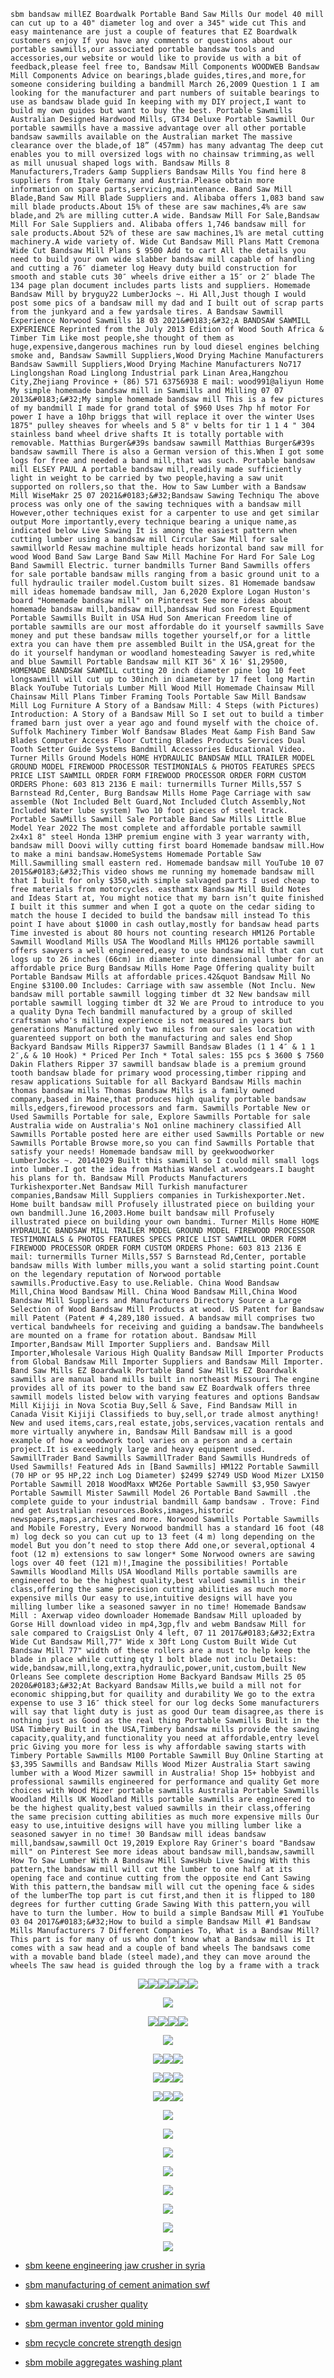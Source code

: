 
```
sbm bandsaw millEZ Boardwalk Portable Band Saw Mills Our model 40 mill can cut up to a 40" diameter log and over a 345" wide cut This and easy maintenance are just a couple of features that EZ Boardwalk customers enjoy If you have any comments or questions about our portable sawmills,our associated portable bandsaw tools and accessories,our website or would like to provide us with a bit of feedback,please feel free to, Bandsaw Mill Components WOODWEB Bandsaw Mill Components Advice on bearings,blade guides,tires,and more,for someone considering building a bandmill March 26,2009 Question 1 I am looking for the manufacturer and part numbers of suitable bearings to use as bandsaw blade guid In keeping with my DIY project,I want to build my own guides but want to buy the best. Portable Sawmills Australian Designed Hardwood Mills, GT34 Deluxe Portable Sawmill Our portable sawmills have a massive advantage over all other portable bandsaw sawmills available on the Australian market The massive clearance over the blade,of 18” (457mm) has many advantag The deep cut enables you to mill oversized logs with no chainsaw trimming,as well as mill unusual shaped logs with. Bandsaw Mills 8 Manufacturers,Traders &amp Suppliers Bandsaw Mills You find here 8 suppliers from Italy Germany and Austria.Please obtain more information on spare parts,servicing,maintenance. Band Saw Mill Blade,Band Saw Mill Blade Suppliers and. Alibaba offers 1,083 band saw mill blade products.About 15% of these are saw machines,4% are saw blade,and 2% are milling cutter.A wide. Bandsaw Mill For Sale,Bandsaw Mill For Sale Suppliers and. Alibaba offers 1,746 bandsaw mill for sale products.About 52% of these are saw machines,1% are metal cutting machinery.A wide variety of. Wide Cut Bandsaw Mill Plans Matt Cremona Wide Cut Bandsaw Mill Plans $ 9500 Add to cart All the details you need to build your own wide slabber bandsaw mill capable of handling and cutting a 76″ diameter log Heavy duty build construction for smooth and stable cuts 30″ wheels drive either a 15″ or 2″ blade The 134 page plan document includes parts lists and suppliers. Homemade Bandsaw Mill by bryguy22 LumberJocks ~. Hi All,Just though I would post some pics of a bandsaw mill my dad and I built out of scrap parts from the junkyard and a few yardsale tires. A Bandsaw Sawmill Experience Norwood Sawmills 18 03 2021&#0183;&#32;A BANDSAW SAWMILL EXPERIENCE Reprinted from the July 2013 Edition of Wood South Africa & Timber Tim Like most people,she thought of them as huge,expensive,dangerous machines run by loud diesel engines belching smoke and, Bandsaw Sawmill Suppliers,Wood Drying Machine Manufacturers Bandsaw Sawmill Suppliers,Wood Drying Machine Manufacturers No717 Linglongshan Road Linglong Industrial park Linan Area,Hangzhou City,Zhejiang Province + (86) 571 63756938 E mail: wood991@aliyun Home My simple homemade bandsaw mill in Sawmills and Milling 07 07 2013&#0183;&#32;My simple homemade bandsaw mill This is a few pictures of my bandmill I made for grand total of $960 Uses 7hp hf motor For power I have a 10hp briggs that will replace it over the winter Uses 1875" pulley sheaves for wheels and 5 8" v belts for tir 1 1 4 " 304 stainless band wheel drive shafts It is totally portable with removable. Matthias Burger&#39s bandsaw sawmill Matthias Burger&#39s bandsaw sawmill There is also a German version of this.When I got some logs for free and needed a band mill,that was such. Portable bandsaw mill ELSEY PAUL A portable bandsaw mill,readily made sufficiently light in weight to be carried by two people,having a saw unit supported on rollers,so that the. How to Saw Lumber with a Bandsaw Mill WiseMakr 25 07 2021&#0183;&#32;Bandsaw Sawing Techniqu The above process was only one of the sawing techniques with a bandsaw mill However,other techniques exist for a carpenter to use and get similar output More importantly,every technique bearing a unique name,as indicated below Live Sawing It is among the easiest pattern when cutting lumber using a bandsaw mill Circular Saw Mill for sale sawmillworld Resaw machine multiple heads horizontal band saw mill for wood Wood Band Saw Large Band Saw Mill Machine For Hard For Sale Log Band Sawmill Electric. turner bandmills Turner Band Sawmills offers for sale portable bandsaw mills ranging from a basic ground unit to a full hydraulic trailer model.Custom built sizes. 81 Homemade bandsaw mill ideas homemade bandsaw mill, Jan 6,2020 Explore Logan Huston's board "Homemade bandsaw mill" on Pinterest See more ideas about homemade bandsaw mill,bandsaw mill,bandsaw Hud son Forest Equipment Portable Sawmills Built in USA Hud Son American Freedom line of portable sawmills are our most affordable do it yourself sawmills Save money and put these bandsaw mills together yourself,or for a little extra you can have them pre assembled Built in the USA,great for the do it yourself handyman or woodland homesteading Sawyer is red,white and blue Sawmill Portable Bandsaw mill KIT 36" X 16' $1,29500, HOMEMADE BANDSAW SAWMILL cutting 20 inch diameter pine log 10 feet longsawmill will cut up to 30inch in diameter by 17 feet long Martin Black YouTube Tutorials Lumber Mill Wood Mill Homemade Chainsaw Mill Chainsaw Mill Plans Timber Framing Tools Portable Saw Mill Bandsaw Mill Log Furniture A Story of a Bandsaw Mill: 4 Steps (with Pictures) Introduction: A Story of a Bandsaw Mill So I set out to build a timber framed barn just over a year ago and found myself with the choice of. Suffolk Machinery Timber Wolf Bandsaw Blades Meat &amp Fish Band Saw Blades Computer Access Floor Cutting Blades Products Services Dual Tooth Setter Guide Systems Bandmill Accessories Educational Video. Turner Mills Ground Models HOME HYDRAULIC BANDSAW MILL TRAILER MODEL GROUND MODEL FIREWOOD PROCESSOR TESTIMONIALS & PHOTOS FEATURES SPECS PRICE LIST SAWMILL ORDER FORM FIREWOOD PROCESSOR ORDER FORM CUSTOM ORDERS Phone: 603 813 2136 E mail: turnermills Turner Mills,557 S Barnstead Rd,Center, Burg Bandsaw Mills Home Page Carriage with saw assemble (Not Included Belt Guard,Not Included Clutch Assembly,Not Included Water lube system) Two 10 foot pieces of steel track. Portable SawMills Sawmill Sale Portable Band Saw Mills Little Blue Model Year 2022 The most complete and affordable portable sawmill 2x4x1 8" steel Honda 13HP premium engine with 3 year warranty with, bandsaw mill Doovi willy cutting first board Homemade bandsaw mill.How to make a mini bandsaw.HomeSystems Homemade Portable Saw Mill.Sawmilling small eastern red. Homemade bandsaw mill YouTube 10 07 2015&#0183;&#32;This video shows me running my homemade bandsaw mill that I built for only $350,with simple salvaged parts I used cheap to free materials from motorcycles. easthamtx Bandsaw Mill Build Notes and Ideas Start at, You might notice that my barn isn’t quite finished I built it this summer and when I got a quote on the cedar siding to match the house I decided to build the bandsaw mill instead To this point I have about $1000 in cash outlay,mostly for bandsaw head parts Time invested is about 80 hours not counting research HM126 Portable Sawmill Woodland Mills USA The Woodland Mills HM126 portable sawmill offers sawyers a well engineered,easy to use bandsaw mill that can cut logs up to 26 inches (66cm) in diameter into dimensional lumber for an affordable price Burg Bandsaw Mills Home Page Offering quality built Portable Bandsaw Mills at affordable prices.42&quot Bandsaw Mill No Engine $3100.00 Includes: Carriage with saw assemble (Not Inclu. New bandsaw mill portable sawmill logging timber dt 32 New bandsaw mill portable sawmill logging timber dt 32 We are Proud to introduce to you a quality Dyna Tech bandmill manufactured by a group of skilled craftsman who's milling experience is not measured in years but generations Manufactured only two miles from our sales location with guarenteed support on both the manufacturing and sales end Shop Backyard Bandsaw Mills Ripper37 Sawmill Bandsaw Blades (1 1 4″ & 1 1 2″,& & 10 Hook) * Priced Per Inch * Total sales: 155 pcs $ 3600 $ 7560 Dakin Flathers Ripper 37 sawmill bandsaw blade is a premium ground tooth bandsaw blade for primary wood processing,timber ripping and resaw applications Suitable for all Backyard Bandsaw Mills machin thomas bandsaw mills Thomas Bandsaw Mills is a family owned company,based in Maine,that produces high quality portable bandsaw mills,edgers,firewood processors and farm. Sawmills Portable New or Used Sawmills Portable for sale, Explore Sawmills Portable for sale Australia wide on Australia's No1 online machinery classified All Sawmills Portable posted here are either used Sawmills Portable or new Sawmills Portable Browse more,so you can find Sawmills Portable that satisfy your needs! Homemade bandsaw mill by geekwoodworker LumberJocks ~. 20141029 Built this sawmill so I could mill small logs into lumber.I got the idea from Mathias Wandel at.woodgears.I baught his plans for th. Bandsaw Mill Products Manufacturers Turkishexporter.Net Bandsaw Mill Turkish manufacturer companies,Bandsaw Mill Suppliers companies in Turkishexporter.Net. Home built bandsaw mill Profusely illustrated piece on building your own bandmill.June 16,2003.Home built bandsaw mill Profusely illustrated piece on building your own bandmi. Turner Mills Home HOME HYDRAULIC BANDSAW MILL TRAILER MODEL GROUND MODEL FIREWOOD PROCESSOR TESTIMONIALS & PHOTOS FEATURES SPECS PRICE LIST SAWMILL ORDER FORM FIREWOOD PROCESSOR ORDER FORM CUSTOM ORDERS Phone: 603 813 2136 E mail: turnermills Turner Mills,557 S Barnstead Rd,Center, portable bandsaw mills With lumber mills,you want a solid starting point.Count on the legendary reputation of Norwood portable sawmills.Productive.Easy to use.Reliable. China Wood Bandsaw Mill,China Wood Bandsaw Mill. China Wood Bandsaw Mill,China Wood Bandsaw Mill Suppliers and Manufacturers Directory Source a Large Selection of Wood Bandsaw Mill Products at wood. US Patent for Bandsaw mill Patent (Patent # 4,289,180 issued. A bandsaw mill comprises two vertical bandwheels for receiving and guiding a bandsaw.The bandwheels are mounted on a frame for rotation about. Bandsaw Mill Importer,Bandsaw Mill Importer Suppliers and. Bandsaw Mill Importer,Wholesale Various High Quality Bandsaw Mill Importer Products from Global Bandsaw Mill Importer Suppliers and Bandsaw Mill Importer. Band Saw Mills EZ Boardwalk Portable Band Saw Mills EZ Boardwalk sawmills are manual band mills built in northeast Missouri The engine provides all of its power to the band saw EZ Boardwalk offers three sawmill models listed below with varying features and options Bandsaw Mill Kijiji in Nova Scotia Buy,Sell & Save, Find Bandsaw Mill in Canada Visit Kijiji Classifieds to buy,sell,or trade almost anything! New and used items,cars,real estate,jobs,services,vacation rentals and more virtually anywhere in, Bandsaw Mill Bandsaw mill is a good example of how a woodwork tool varies on a person and a certain project.It is exceedingly large and heavy equipment used. SawmillTrader Band Sawmills SawmillTrader Band Sawmills Hundreds of Used Sawmills! Featured Ads in [Band Sawmills] HM122 Portable Sawmill (70 HP or 95 HP,22 inch Log Diameter) $2499 $2749 USD Wood Mizer LX150 Portable Sawmill 2018 WoodMaxx WM26e Portable Sawmill $3,950 Sawyer Portable Sawmill Mister Sawmill Model 26 Portable Band Sawmill .the complete guide to your industrial bandmill &amp bandsaw . Trove: Find and get Australian resources.Books,images,historic newspapers,maps,archives and more. Norwood Sawmills Portable Sawmills and Mobile Forestry, Every Norwood bandmill has a standard 16 foot (48 m) log deck so you can cut up to 13 feet (4 m) long depending on the model But you don’t need to stop there Add one,or several,optional 4 foot (12 m) extensions to saw longer* Some Norwood owners are sawing logs over 40 feet (121 m)!,Imagine the possibilities! Portable Sawmills Woodland Mills USA Woodland Mills portable sawmills are engineered to be the highest quality,best valued sawmills in their class,offering the same precision cutting abilities as much more expensive mills Our easy to use,intuitive designs will have you milling lumber like a seasoned sawyer in no time! Homemade Bandsaw Mill : Axerwap video downloader Homemade Bandsaw Mill uploaded by Gorse Hill download video in mp4,3gp,flv and webm Bandsaw Mill for sale compared to CraigsList Only 4 left, 07 11 2017&#0183;&#32;Extra Wide Cut Bandsaw Mill,77" Wide x 30ft Long Custom Built Wide Cut Bandsaw Mill 77" width of these rollers are a must to help keep the blade in place while cutting qty 1 bolt blade not inclu Details: wide,bandsaw,mill,long,extra,hydraulic,power,unit,custom,built New Orleans See complete description Home Backyard Bandsaw Mills 25 05 2020&#0183;&#32;At Backyard Bandsaw Mills,we build a mill not for economic shipping,but for quaility and durability We go to the extra expense to use 3 16″ thick steel for our log decks Some manufacturers will say that light duty is just as good Our team disagree,as there is nothing just as Good as the real thing Portable Sawmills Built in the USA Timbery Built in the USA,Timbery bandsaw mills provide the sawing capacity,quality,and functionality you need at affordable,entry level pric Giving you more for less is why affordable sawing starts with Timbery Portable Sawmills M100 Portable Sawmill Buy Online Starting at $3,395 Sawmills and Bandsaw Mills Wood Mizer Australia Start sawing lumber with a Wood Mizer sawmill in Australia! Shop 15+ hobbyist and professional sawmills engineered for performance and quality Get more choices with Wood Mizer portable sawmills Australia Portable Sawmills Woodland Mills UK Woodland Mills portable sawmills are engineered to be the highest quality,best valued sawmills in their class,offering the same precision cutting abilities as much more expensive mills Our easy to use,intuitive designs will have you milling lumber like a seasoned sawyer in no time! 30 Bandsaw mill ideas bandsaw mill,bandsaw,sawmill Oct 19,2019 Explore Ray Griner's board "Bandsaw mill" on Pinterest See more ideas about bandsaw mill,bandsaw,sawmill How To Saw Lumber With A Bandsaw Mill SawsHub Live Sawing With this pattern,the bandsaw mill will cut the lumber to one half at its opening face and continue cutting from the opposite end Cant Sawing With this pattern,the bandsaw mill will cut the opening face & sides of the lumberThe top part is cut first,and then it is flipped to 180 degrees for further cutting Grade Sawing With this pattern,you will have to turn the lumber. How to build a simple Bandsaw Mill #1 YouTube 03 04 2017&#0183;&#32;How to build a simple Bandsaw Mill #1 Bandsaw Mills Manufacturers 7 Different Companies To, What is a Bandsaw Mill? This part is for many of us who don’t know what a Bandsaw mill is It comes with a saw head and a couple of band wheels The bandsaws come with a movable band blade (steel made),and they can move around the wheels The saw head is guided through the log by a frame with a track 
```

<div align="center">
  
<a rel="nofollow" href="https://m.shibang-china.com?f=github&k=sbm+bandsaw+mill"><img src="https://static.shibang-china.com/en/l.png"></a><img src="https://static.shibang-china.com/en/hw.png"><a rel="nofollow" href="https://m.shibang-china.com/product/?f=github&k=sbm+bandsaw+mill"><img src="https://static.shibang-china.com/en/p.png"></a><a rel="nofollow" href="https://m.shibang-china.com/cases/?f=github&k=sbm+bandsaw+mill"><img src="https://static.shibang-china.com/en/c.png"></a><a rel="nofollow" href="https://m.shibang-china.com/news/?f=github&k=sbm+bandsaw+mill"><img src="https://static.shibang-china.com/en/n.png"></a><a rel="nofollow" href="https://m.shibang-china.com?f=github&k=sbm+bandsaw+mill"><img src="https://static.shibang-china.com/en/m.png"></a>

<a rel="nofollow" href="https://m.shibang-china.com/product/?f=github&k=sbm+bandsaw+mill"><img src="https://static.shibang-china.com/en/b.jpg"></a>
  
<a rel="nofollow" href="https://m.shibang-china.com/solution-aggregate.html?f=github&k=sbm+bandsaw+mill"><img src="https://static.shibang-china.com/en/a.jpg"></a><a rel="nofollow" href="https://m.shibang-china.com/solution-mine.html?f=github&k=sbm+bandsaw+mill"><img src="https://static.shibang-china.com/en/m.jpg"></a><a rel="nofollow" href="https://m.shibang-china.com/solution-mill.html?f=github&k=sbm+bandsaw+mill"><img src="https://static.shibang-china.com/en/g.jpg"></a><a rel="nofollow" href="https://m.shibang-china.com/solution-epc.html?f=github&k=sbm+bandsaw+mill"><img src="https://static.shibang-china.com/en/e.jpg"></a>

<a rel="nofollow" href="https://m.shibang-china.com/product/?f=github&k=sbm+bandsaw+mill"><img src="https://static.shibang-china.com/en/a-p.png"></a>

<a rel="nofollow" href="https://m.shibang-china.com/product/crusher/c6x.html?f=github&k=sbm+bandsaw+mill"><img src="https://static.shibang-china.com/en/j.jpg"></a><a rel="nofollow" href="https://m.shibang-china.com/product/crusher/ci5x.html?f=github&k=sbm+bandsaw+mill"><img src="https://static.shibang-china.com/en/i.jpg"></a><a rel="nofollow" href="https://m.shibang-china.com/product/crusher/hst.html?f=github&k=sbm+bandsaw+mill"><img src="https://static.shibang-china.com/en/c.jpg"></a>

<a rel="nofollow" href="https://m.shibang-china.com/product/mill/mtw.html?f=github&k=sbm+bandsaw+mill"><img src="https://static.shibang-china.com/en/mtw.jpg"></a><a rel="nofollow" href="https://m.shibang-china.com/product/mill/scm.html?f=github&k=sbm+bandsaw+mill"><img src="https://static.shibang-china.com/en/scm.jpg"></a><a rel="nofollow" href="https://m.shibang-china.com/product/mill/lm.html?f=github&k=sbm+bandsaw+mill"><img src="https://static.shibang-china.com/en/lm.jpg"></a>

<a rel="nofollow" href="https://m.shibang-china.com/product/sand/vsi6x.html?f=github&k=sbm+bandsaw+mill"><img src="https://static.shibang-china.com/en/6x.jpg"></a><a rel="nofollow" href="https://m.shibang-china.com/product/sand/vu.html?f=github&k=sbm+bandsaw+mill"><img src="https://static.shibang-china.com/en/vu.jpg"></a><a rel="nofollow" href="https://m.shibang-china.com/product/mobile/klun.html?f=github&k=sbm+bandsaw+mill"><img src="https://static.shibang-china.com/en/k.jpg"></a>

<a rel="nofollow" href="https://m.shibang-china.com/cases/?f=github&k=sbm+bandsaw+mill"><img src="https://static.shibang-china.com/en/case.png"></a>

<a rel="nofollow" href="https://m.shibang-china.com/cases/aggregate/202.html?f=github&k=sbm+bandsaw+mill"><img src="https://static.shibang-china.com/en/c-1.jpg"></a>

<a rel="nofollow" href="https://m.shibang-china.com/cases/aggregate/203.html?f=github&k=sbm+bandsaw+mill"><img src="https://static.shibang-china.com/en/c-2.jpg"></a>

<a rel="nofollow" href="https://m.shibang-china.com/cases/mill/123.html?f=github&k=sbm+bandsaw+mill"><img src="https://static.shibang-china.com/en/c-3.jpg"></a>

<a rel="nofollow" href="https://m.shibang-china.com/contact_us.html?f=github&k=sbm+bandsaw+mill"><img src="https://static.shibang-china.com/en/contact.png"></a>

<a rel="nofollow" href="https://swt.shibang-china.com/?f=github&k=sbm+bandsaw+mill"><img src="https://static.shibang-china.com/en/chat.png"></a>

<a rel="nofollow" href="https://whatsapp.shibangsoft.com/WhatsApp.php?f=github&k=sbm+bandsaw+mill"><img src="https://static.shibang-china.com/en/whatsapp.png"></a>

<a rel="nofollow" href="https://m.shibang-china.com/?f=github&k=sbm+bandsaw+mill"><img src="https://static.shibang-china.com/en/website.png"></a>

</div>


* [sbm keene engineering jaw crusher in syria](sbm%20keene%20engineering%20jaw%20crusher%20in%20syria.md)

* [sbm manufacturing of cement animation swf](sbm%20manufacturing%20of%20cement%20animation%20swf.md)

* [sbm kawasaki crusher quality](sbm%20kawasaki%20crusher%20quality.md)

* [sbm german inventor gold mining](sbm%20german%20inventor%20gold%20mining.md)

* [sbm recycle concrete strength design](sbm%20recycle%20concrete%20strength%20design.md)

* [sbm mobile aggregates washing plant](sbm%20mobile%20aggregates%20washing%20plant.md)